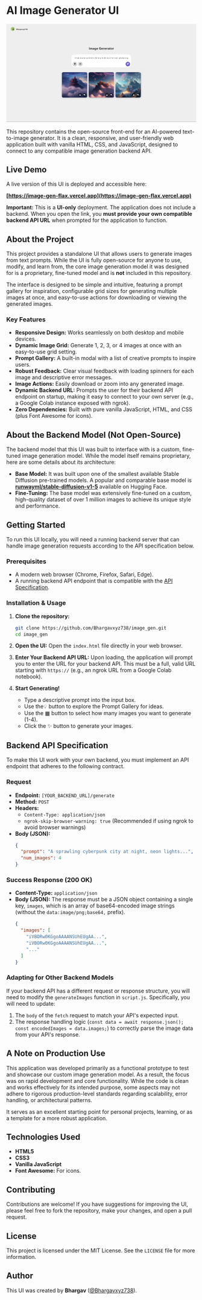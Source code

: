 # AI Image Generator UI

![UI Screenshot](images/image.png)

This repository contains the open-source front-end for an AI-powered text-to-image generator. It is a clean, responsive, and user-friendly web application built with vanilla HTML, CSS, and JavaScript, designed to connect to any compatible image generation backend API.

## Live Demo

A live version of this UI is deployed and accessible here:

**[https://image-gen-flax.vercel.app](https://image-gen-flax.vercel.app)**

**Important:** This is a **UI-only** deployment. The application does not include a backend. When you open the link, you **must provide your own compatible backend API URL** when prompted for the application to function.

## About the Project

This project provides a standalone UI that allows users to generate images from text prompts. While the UI is fully open-source for anyone to use, modify, and learn from, the core image generation model it was designed for is a proprietary, fine-tuned model and is **not** included in this repository.

The interface is designed to be simple and intuitive, featuring a prompt gallery for inspiration, configurable grid sizes for generating multiple images at once, and easy-to-use actions for downloading or viewing the generated images.

### Key Features

-   **Responsive Design:** Works seamlessly on both desktop and mobile devices.
-   **Dynamic Image Grid:** Generate 1, 2, 3, or 4 images at once with an easy-to-use grid setting.
-   **Prompt Gallery:** A built-in modal with a list of creative prompts to inspire users.
-   **Robust Feedback:** Clear visual feedback with loading spinners for each image and descriptive error messages.
-   **Image Actions:** Easily download or zoom into any generated image.
-   **Dynamic Backend URL:** Prompts the user for their backend API endpoint on startup, making it easy to connect to your own server (e.g., a Google Colab instance exposed with ngrok).
-   **Zero Dependencies:** Built with pure vanilla JavaScript, HTML, and CSS (plus Font Awesome for icons).

## About the Backend Model (Not Open-Source)

The backend model that this UI was built to interface with is a custom, fine-tuned image generation model. While the model itself remains proprietary, here are some details about its architecture:

-   **Base Model:** It was built upon one of the smallest available Stable Diffusion pre-trained models. A popular and comparable base model is **[runwayml/stable-diffusion-v1-5](https://huggingface.co/runwayml/stable-diffusion-v1-5)** available on Hugging Face.
-   **Fine-Tuning:** The base model was extensively fine-tuned on a custom, high-quality dataset of over 1 million images to achieve its unique style and performance.

## Getting Started

To run this UI locally, you will need a running backend server that can handle image generation requests according to the API specification below.

### Prerequisites

-   A modern web browser (Chrome, Firefox, Safari, Edge).
-   A running backend API endpoint that is compatible with the [API Specification](#backend-api-specification).

### Installation & Usage

1.  **Clone the repository:**
    ```bash
    git clone https://github.com/Bhargavxyz738/image_gen.git
    cd image_gen
    ```

2.  **Open the UI:**
    Open the `index.html` file directly in your web browser.

3.  **Enter Your Backend API URL:**
    Upon loading, the application will prompt you to enter the URL for your backend API. This must be a full, valid URL starting with `https://` (e.g., an ngrok URL from a Google Colab notebook).

4.  **Start Generating!**
    -   Type a descriptive prompt into the input box.
    -   Use the💡 button to explore the Prompt Gallery for ideas.
    -   Use the ▦ button to select how many images you want to generate (1-4).
    -   Click the ✨ button to generate your images.

## Backend API Specification

To make this UI work with your own backend, you must implement an API endpoint that adheres to the following contract.

### Request

-   **Endpoint:** `[YOUR_BACKEND_URL]/generate`
-   **Method:** `POST`
-   **Headers:**
    -   `Content-Type: application/json`
    -   `ngrok-skip-browser-warning: true` (Recommended if using ngrok to avoid browser warnings)
-   **Body (JSON):**
    ```json
    {
      "prompt": "A sprawling cyberpunk city at night, neon lights...",
      "num_images": 4
    }
    ```

### Success Response (200 OK)

-   **Content-Type:** `application/json`
-   **Body (JSON):** The response must be a JSON object containing a single key, `images`, which is an array of base64-encoded image strings (without the `data:image/png;base64,` prefix).
    ```json
    {
      "images": [
        "iVBORw0KGgoAAAANSUhEUgAA...",
        "iVBORw0KGgoAAAANSUhEUgAA...",
        "..."
      ]
    }
    ```

### Adapting for Other Backend Models

If your backend API has a different request or response structure, you will need to modify the `generateImages` function in `script.js`. Specifically, you will need to update:
1.  The `body` of the `fetch` request to match your API's expected input.
2.  The response handling logic (`const data = await response.json(); const encodedImages = data.images;`) to correctly parse the image data from your API's response.

## A Note on Production Use

This application was developed primarily as a functional prototype to test and showcase our custom image generation model. As a result, the focus was on rapid development and core functionality. While the code is clean and works effectively for its intended purpose, some aspects may not adhere to rigorous production-level standards regarding scalability, error handling, or architectural patterns.

It serves as an excellent starting point for personal projects, learning, or as a template for a more robust application.

## Technologies Used

-   **HTML5**
-   **CSS3**
-   **Vanilla JavaScript**
-   **Font Awesome:** For icons.

## Contributing

Contributions are welcome! If you have suggestions for improving the UI, please feel free to fork the repository, make your changes, and open a pull request.

## License

This project is licensed under the MIT License. See the `LICENSE` file for more information.
## Author

This UI was created by **Bhargav** ([@Bhargavxyz738](https://github.com/Bhargavxyz738)).
